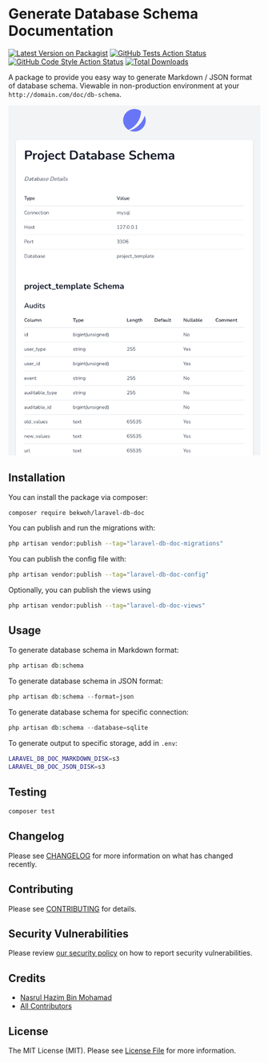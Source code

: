 # Generate Database Schema Documentation

[![Latest Version on Packagist](https://img.shields.io/packagist/v/bekwoh/laravel-db-doc.svg?style=flat-square)](https://packagist.org/packages/bekwoh/laravel-db-doc)
[![GitHub Tests Action Status](https://img.shields.io/github/workflow/status/bekwoh/laravel-db-doc/run-tests?label=tests)](https://github.com/bekwoh/laravel-db-doc/actions?query=workflow%3Arun-tests+branch%3Amain)
[![GitHub Code Style Action Status](https://img.shields.io/github/workflow/status/bekwoh/laravel-db-doc/Fix%20PHP%20code%20style%20issues?label=code%20style)](https://github.com/bekwoh/laravel-db-doc/actions?query=workflow%3A"Fix+PHP+code+style+issues"+branch%3Amain)
[![Total Downloads](https://img.shields.io/packagist/dt/bekwoh/laravel-db-doc.svg?style=flat-square)](https://packagist.org/packages/bekwoh/laravel-db-doc)

A package to provide you easy way to generate Markdown / JSON format of database schema. Viewable in non-production environment at your `http://domain.com/doc/db-schema`.

<p align="center">
  <img src="screenshot.png" />
</p>

## Installation

You can install the package via composer:

```bash
composer require bekwoh/laravel-db-doc
```

You can publish and run the migrations with:

```bash
php artisan vendor:publish --tag="laravel-db-doc-migrations"
```

You can publish the config file with:

```bash
php artisan vendor:publish --tag="laravel-db-doc-config"
```

Optionally, you can publish the views using

```bash
php artisan vendor:publish --tag="laravel-db-doc-views"
```

## Usage

To generate database schema in Markdown format:

```php
php artisan db:schema 
```

To generate database schema in JSON format:

```php
php artisan db:schema --format=json
```

To generate database schema for specific connection:

```php
php artisan db:schema --database=sqlite
```

To generate output to specific storage, add in `.env`:

```bash
LARAVEL_DB_DOC_MARKDOWN_DISK=s3
LARAVEL_DB_DOC_JSON_DISK=s3
```

## Testing

```bash
composer test
```

## Changelog

Please see [CHANGELOG](CHANGELOG.md) for more information on what has changed recently.

## Contributing

Please see [CONTRIBUTING](CONTRIBUTING.md) for details.

## Security Vulnerabilities

Please review [our security policy](../../security/policy) on how to report security vulnerabilities.

## Credits

- [Nasrul Hazim Bin Mohamad](https://github.com/nasrulhazim)
- [All Contributors](../../contributors)

## License

The MIT License (MIT). Please see [License File](LICENSE.md) for more information.
